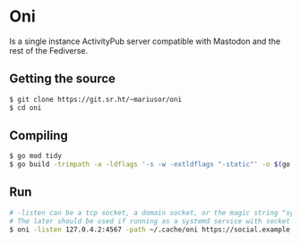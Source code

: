 # Oni

Is a single instance ActivityPub server compatible with Mastodon and the rest of the Fediverse.


## Getting the source

```sh
$ git clone https://git.sr.ht/~mariusor/oni
$ cd oni
```

## Compiling

```sh
$ go mod tidy
$ go build -trimpath -a -ldflags '-s -w -extldflags "-static"' -o $(go env GOPATH)/bin/oni ./cmd/oni/main.go
```

## Run

```sh
# -listen can be a tcp socket, a domain socket, or the magic string "systemd"
# The later should be used if running as a systemd service with socket activation
$ oni -listen 127.0.4.2:4567 -path ~/.cache/oni https://social.example.com
```
